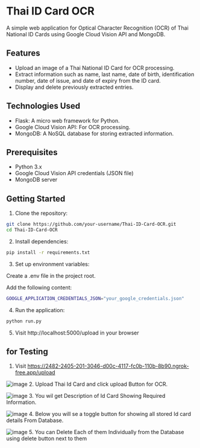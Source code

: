 # Thai ID Card OCR

A simple web application for Optical Character Recognition (OCR) of Thai National ID Cards using Google Cloud Vision API and MongoDB.

## Features

- Upload an image of a Thai National ID Card for OCR processing.
- Extract information such as name, last name, date of birth, identification number, date of issue, and date of expiry from the ID card.
- Display and delete previously extracted entries.

## Technologies Used

- Flask: A micro web framework for Python.
- Google Cloud Vision API: For OCR processing.
- MongoDB: A NoSQL database for storing extracted information.

## Prerequisites

- Python 3.x
- Google Cloud Vision API credentials (JSON file)
- MongoDB server

## Getting Started

1. Clone the repository:

```bash
git clone https://github.com/your-username/Thai-ID-Card-OCR.git
cd Thai-ID-Card-OCR

```

2. Install dependencies:
```bash
pip install -r requirements.txt

```
3. Set up environment variables:

Create a .env file in the project root.

Add the following content:
```bash 
GOOGLE_APPLICATION_CREDENTIALS_JSON="your_google_credentials.json"

```

4. Run the application:
```bash 
python run.py

```

5. Visit http://localhost:5000/upload in your  browser

   
## for Testing

1. Visit   https://2482-2405-201-3046-d00c-4117-fc0b-110b-8b90.ngrok-free.app/upload 



![image](https://github.com/Aryan200902/ID-Card-OCR-app/assets/94388629/e7b0b147-ac84-45a7-b6d9-a73c187b0885)
2. Upload Thai Id Card and click upload Button for OCR.




![image](https://github.com/Aryan200902/ID-Card-OCR-app/assets/94388629/46af7490-fc9f-4b07-86b5-873351c6d9cb)
3. You wil get Description of Id Card Showing Required Information.




![image](https://github.com/Aryan200902/ID-Card-OCR-app/assets/94388629/afb6a81f-a4fb-431f-a2a0-3c88fc5979bd)
4. Below you will se a toggle button for showing all stored Id card details From Database.




![image](https://github.com/Aryan200902/ID-Card-OCR-app/assets/94388629/243220c9-2c03-42ac-a208-0ce09bd714a6)
5. You can Delete Each of them Individually from the Database using delete button next to them




 
